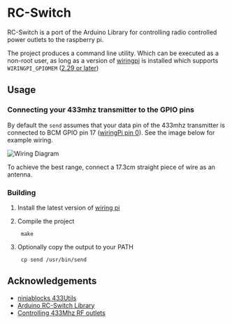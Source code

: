 # RC-Switch

RC-Switch is a port of the Arduino Library for controlling radio controlled power outlets to the raspberry pi.

The project produces a command line utility. Which can be executed as a non-root user, as long as a version of [wiringpi](http://wiringpi.com/download-and-install/) is installed which supports `WIRINGPI_GPIOMEM` ([2.29 or later](http://wiringpi.com/wiringpi-update-to-2-29/))

## Usage

### Connecting your 433mhz transmitter to the GPIO pins

By default the `send` assumes that your data pin of the 433mhz transmitter is connected to BCM GPIO pin 17 ([wiringPi pin 0](https://projects.drogon.net/raspberry-pi/wiringpi/pins/)). See the image below for example wiring.

![Wiring Diagram](https://rcplugs.info/static/img/connect_transmitter_to_raspberrypi.png)

To achieve the best range, connect a 17.3cm straight piece of wire as an antenna.

### Building

1. Install the latest version of [wiring pi](http://wiringpi.com/download-and-install/)
2. Compile the project

        make

3. Optionally copy the output to your PATH

        cp send /usr/bin/send

## Acknowledgements
- [ninjablocks 433Utils](https://github.com/ninjablocks/433Utils)
- [Arduino RC-Switch Library](https://github.com/sui77/rc-switch)
- [Controlling 433Mhz RF outlets](https://www.raspberrypi.org/forums/viewtopic.php?f=37&t=66946)